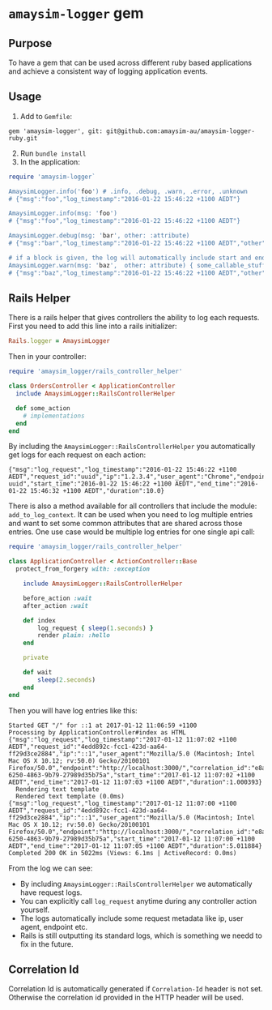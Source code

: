 # `amaysim-logger` gem

## Purpose
To have a gem that can be used across different ruby based applications and achieve a consistent way of logging application events.

## Usage
1. Add to `Gemfile`:
```
gem 'amaysim-logger', git: git@github.com:amaysim-au/amaysim-logger-ruby.git
```
2. Run `bundle install`
3. In the application:
```ruby
require 'amaysim-logger`

AmaysimLogger.info('foo') # .info, .debug, .warn, .error, .unknown
# {"msg":"foo","log_timestamp":"2016-01-22 15:46:22 +1100 AEDT"}

AmaysimLogger.info(msg: 'foo')
# {"msg":"foo","log_timestamp":"2016-01-22 15:46:22 +1100 AEDT"}

AmaysimLogger.debug(msg: 'bar', other: :attribute)
# {"msg":"bar","log_timestamp":"2016-01-22 15:46:22 +1100 AEDT","other":"attribute"}

# if a block is given, the log will automatically include start and end time with duration.
AmaysimLogger.warn(msg: 'baz',  other: attribute) { some_callable_stuffs }
# {"msg":"baz","log_timestamp":"2016-01-22 15:46:22 +1100 AEDT","other":"attribute", "start_time":"2016-01-22 15:46:22 +1100 AEDT","end_time":"2016-01-22 15:46:32 +1100 AEDT","duration":10.0}
```

## Rails Helper
There is a rails helper that gives controllers the ability to log each requests.
First you need to add this line into a rails initializer:

```ruby
Rails.logger = AmaysimLogger
```

Then in your controller:

```ruby
require 'amaysim_logger/rails_controller_helper'

class OrdersController < ApplicationController
  include AmaysimLogger::RailsControllerHelper

  def some_action
    # implementations
  end
end
```

By including the `AmaysimLogger::RailsControllerHelper` you automatically get logs for each request on each action:

```
{"msg":"log_request","log_timestamp":"2016-01-22 15:46:22 +1100 AEDT","request_id":"uuid","ip":"1.2.3.4","user_agent":"Chrome","endpoint":"http://amaysim.com.au","correlation_id":"generated-uuid","start_time":"2016-01-22 15:46:22 +1100 AEDT","end_time":"2016-01-22 15:46:32 +1100 AEDT","duration":10.0}
```

There is also a method available for all controllers that include the module: `add_to_log_context`. It can be used when you need to log multiple entries and want to set some common attributes that are shared across those entries. One use case would be multiple log entries for one single api call:

```ruby
require 'amaysim_logger/rails_controller_helper'

class ApplicationController < ActionController::Base
  protect_from_forgery with: :exception

	include AmaysimLogger::RailsControllerHelper

	before_action :wait
	after_action :wait

	def index
		log_request { sleep(1.seconds) }
		render plain: :hello
	end

	private

	def wait
		sleep(2.seconds)
	end
end
```

Then you will have log entries like this:

```
Started GET "/" for ::1 at 2017-01-12 11:06:59 +1100
Processing by ApplicationController#index as HTML
{"msg":"log_request","log_timestamp":"2017-01-12 11:07:02 +1100 AEDT","request_id":"4edd892c-fcc1-423d-aa64-ff29d3ce2884","ip":"::1","user_agent":"Mozilla/5.0 (Macintosh; Intel Mac OS X 10.12; rv:50.0) Gecko/20100101 Firefox/50.0","endpoint":"http://localhost:3000/","correlation_id":"e8a4ecad-6250-4863-9b79-27989d35b75a","start_time":"2017-01-12 11:07:02 +1100 AEDT","end_time":"2017-01-12 11:07:03 +1100 AEDT","duration":1.000393}
  Rendering text template
  Rendered text template (0.0ms)
{"msg":"log_request","log_timestamp":"2017-01-12 11:07:00 +1100 AEDT","request_id":"4edd892c-fcc1-423d-aa64-ff29d3ce2884","ip":"::1","user_agent":"Mozilla/5.0 (Macintosh; Intel Mac OS X 10.12; rv:50.0) Gecko/20100101 Firefox/50.0","endpoint":"http://localhost:3000/","correlation_id":"e8a4ecad-6250-4863-9b79-27989d35b75a","start_time":"2017-01-12 11:07:00 +1100 AEDT","end_time":"2017-01-12 11:07:05 +1100 AEDT","duration":5.011884}
Completed 200 OK in 5022ms (Views: 6.1ms | ActiveRecord: 0.0ms)
```
From the log we can see:   

* By including `AmaysimLogger::RailsControllerHelper` we automatically have request logs.
* You can explicitly call `log_request` anytime during any controller action yourself.
* The logs automatically include some request metadata like ip, user agent, endpoint etc.
* Rails is still outputting its standard logs, which is something we needd to fix in the future.

## Correlation Id
Correlation Id is automatically generated if `Correlation-Id` header is not set.
Otherwise the correlation id provided in the HTTP header will be used.
